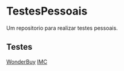 # TestesPessoais
Um repositorio para realizar testes pessoais.

## Testes
<a href="WonderBuy/WonderBuy.md"> WonderBuy</a>
<a href="CalculadoraIMC/Calc.md"> IMC</a>